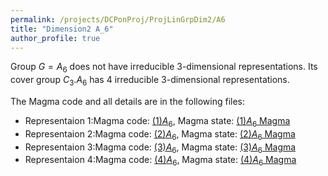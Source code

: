 ```yaml
---
permalink: /projects/DCPonProj/ProjLinGrpDim2/A6
title: "Dimension2 A_6"
author_profile: true
---
```


Group $G=A_6$ does not have irreducible 3-dimensional representations. Its cover group $C_3.A_6$ has 4 irreducible 3-dimensional representations.

The Magma code and all details are in the following files:
* Representaion 1:Magma code: <a href="http://kaiqi-yang1994.github.io/files/DCPonProj/(1)Dimension3 A6.txt" target="_blank" rel="noopener noreferrer">$(1)A_6$</a>, Magma state: <a href="https://kaiqi-yang1994.github.io/files/DCPonProj/Dim2A61" download>$(1)A_6$ Magma</a>
* Representaion 2:Magma code: <a href="http://kaiqi-yang1994.github.io/files/DCPonProj/(2)Dimension3 A6.txt" target="_blank" rel="noopener noreferrer">$(2)A_6$</a>, Magma state: <a href="https://kaiqi-yang1994.github.io/files/DCPonProj/Dim2A62" download>$(2)A_6$ Magma</a> 
* Representaion 3:Magma code: <a href="http://kaiqi-yang1994.github.io/files/DCPonProj/(3)Dimension3 A6.txt" target="_blank" rel="noopener noreferrer">$(3)A_6$</a>, Magma state: <a href="https://kaiqi-yang1994.github.io/files/DCPonProj/Dim2A63" download>$(3)A_6$ Magma</a> 
* Representaion 4:Magma code: <a href="http://kaiqi-yang1994.github.io/files/DCPonProj/(4)Dimension3 A6.txt" target="_blank" rel="noopener noreferrer">$(4)A_6$</a>, Magma state: <a href="https://kaiqi-yang1994.github.io/files/DCPonProj/Dim2A64" download>$(4)A_6$ Magma</a> 